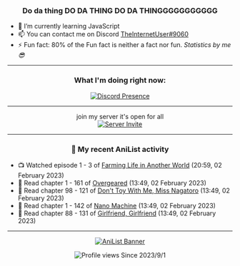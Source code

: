 <div align="center">

### Do da thing DO DA THING DO DA THINGGGGGGGGGGG
</div>

- 🌱 I’m currently learning JavaScript
- 📫 You can contact me on Discord [TheInternetUser#9060](https://discord.com/users/534117072796385300)
- ⚡ Fun fact: 80% of the Fun fact is neither a fact nor fun. _Statistics by me 😎_
<hr>

<div align="center">

### What I'm doing right now:
[![Discord Presence](https://lanyard.cnrad.dev/api/534117072796385300)](https://discord.com/users/534117072796385300)
<hr>

join my server it's open for all <br>
[![Server Invite](https://invidget.switchblade.xyz/bfYgVHxrSs)](https://discord.gg/bfYgVHxrSs)

<hr>
  
### 🌸 My recent AniList activity

</div>

<!-- ANILIST_ACTIVITY:start -->

-   📺 Watched episode 1 - 3 of [Farming Life in Another World](https://anilist.co/anime/146850) (20:59, 02 February 2023)
-   📖 Read chapter 1 - 161 of [Overgeared](https://anilist.co/manga/117460) (13:49, 02 February 2023)
-   📖 Read chapter 98 - 121 of [Don't Toy With Me, Miss Nagatoro](https://anilist.co/manga/100664) (13:49, 02 February 2023)
-   📖 Read chapter 1 - 142 of [Nano Machine](https://anilist.co/manga/120980) (13:49, 02 February 2023)
-   📖 Read chapter 88 - 131 of [Girlfriend, Girlfriend](https://anilist.co/manga/116266) (13:49, 02 February 2023)

<!-- ANILIST_ACTIVITY:end -->
<hr>

<div align="center">

[![AniList Banner](https://img.anili.st/User/929966)](https://anilist.co/user/TheInternetUser)

![Profile views](https://gpvc.arturio.dev/TheInternetUse7) Since 2023/9/1

</div>
